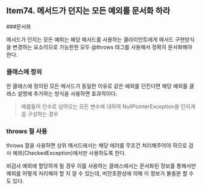 ## Item74. 메서드가 던지는 모든 예외를 문서화 하라



###문서화

메서드가 던지는 모든 예외는 해당 메서드를 사용하는 클라이언트에게 메서드 구현방식을 변경하는 요소이므로 가능한한 모두 @throws 태그를 사용해서 정확히 문서화해야 한다.



### 클래스에 정의

한 클래스에 정의된 모든 메서드가 동일한 이유로 같은 예외를 던진다면 해당 예외를 클래스 설명에 추가하는 방식을 사용하면 효과적이다.

> 예를들어 인수로 넘어오는 모든 변수에 대하여 NullPointerException을 던지게 끔 구성하는 경우



### throws 절 사용

throws 절을 사용하면 상위 메서드에서는 해당 에러를 무조건 처리해주어야 하므로 검사 예외(CheckedException)에서만 사용하도록 한다. 

비검사 예외에 할당하게 될 경우 이를 사용하는 클래스에서는 문서화된 정보를 통해서만 예외를 어떻게 처리해야 할 지 알 수 있는데, 버전호환성에 의해 이 정보가 불충분 할 수도 있다.



